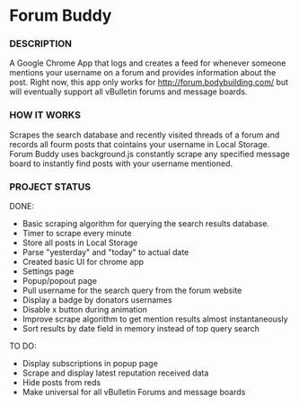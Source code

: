 # Forum Buddy

### DESCRIPTION

A Google Chrome App that logs and creates a feed for whenever someone mentions your username on a forum and provides information about the post. Right now, this app only works for http://forum.bodybuilding.com/ but will eventually support all vBulletin forums and message boards.

### HOW IT WORKS

Scrapes the search database and recently visited threads of a forum and records all fourm posts that cointains your username in Local Storage. Forum Buddy uses background.js constantly scrape any specified message board to instantly find posts with your username mentioned.


### PROJECT STATUS

DONE:
- Basic scraping algorithm for querying the search results database.
- Timer to scrape every minute
- Store all posts in Local Storage
- Parse "yesterday" and "today" to actual date
- Created basic UI for chrome app
- Settings page
- Popup/popout page
- Pull username for the search query from the forum website
- Display a badge by donators usernames
- Disable x button during animation
- Improve scrape algorithm to get mention results almost instantaneously
- Sort results by date field in memory instead of top query search

TO DO:
- Display subscriptions in popup page
- Scrape and display latest reputation received data
- Hide posts from reds
- Make universal for all vBulletin Forums and message boards
